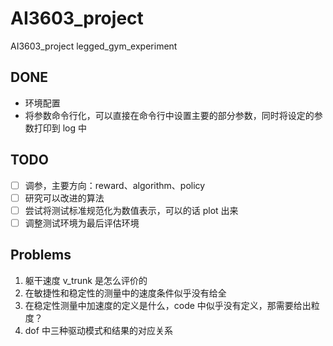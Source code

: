 # AI3603_project
AI3603_project legged_gym_experiment

## DONE
-  环境配置
-  将参数命令行化，可以直接在命令行中设置主要的部分参数，同时将设定的参数打印到 log 中

## TODO
- [ ] 调参，主要方向：reward、algorithm、policy
- [ ] 研究可以改进的算法
- [ ] 尝试将测试标准规范化为数值表示，可以的话 plot 出来
- [ ] 调整测试环境为最后评估环境

## Problems
1. 躯干速度 v_trunk 是怎么评价的
2. 在敏捷性和稳定性的测量中的速度条件似乎没有给全
3. 在稳定性测量中加速度的定义是什么，code 中似乎没有定义，那需要给出粒度？
4. dof 中三种驱动模式和结果的对应关系
